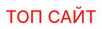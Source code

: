 ﻿<html>
<head> <title> Топ сторінка </title>
<body background="gg1.gif" width=1440 height=900>
<font color="red" size=8>
ТОП САЙТ









</body>
</html>